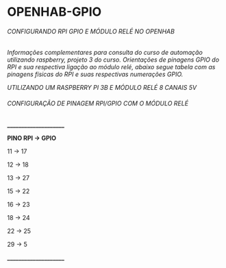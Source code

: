 # OPENHAB-GPIO
###### CONFIGURANDO RPI GPIO E MÓDULO RELÉ NO OPENHAB

*Informações complementares para consulta do curso de automação utilizando raspberry, projeto 3 do curso. Orientações de pinagens GPIO do RPI e sua respectiva ligação ao módulo relé, abaixo segue tabela com as pinagens físicas do RPI e suas respectivas numerações GPIO.*

*UTILIZANDO UM RASPBERRY PI 3B E MÓDULO RELÉ 8 CANAIS 5V*


###### CONFIGURAÇÃO DE PINAGEM RPI/GPIO COM O MÓDULO RELÉ
**____________________**

**PINO RPI	-> GPIO**

11   ->     17

12   ->     18

13   ->     27

15   ->     22

16   ->     23

18   ->     24

22   ->     25

29   ->     5

**____________________**
